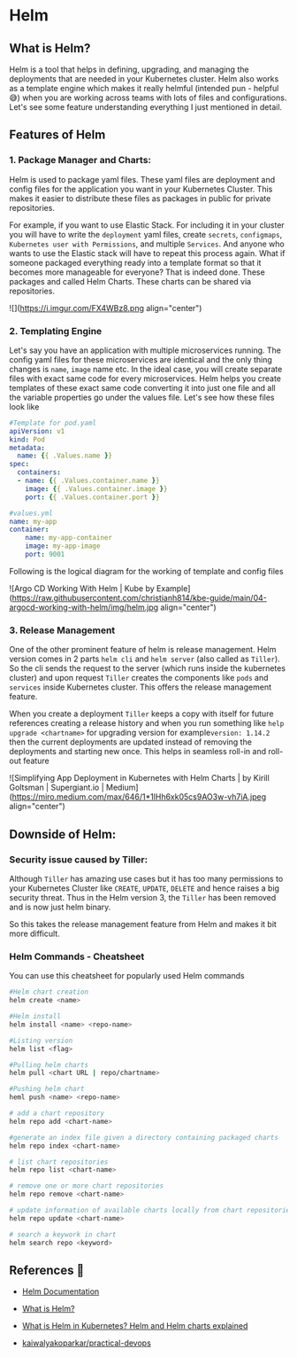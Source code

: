 # Helm

## What is Helm?

Helm is a tool that helps in defining, upgrading, and managing the deployments that are needed in your Kubernetes cluster. Helm also works as a template engine which makes it really helmful (intended pun - helpful 😅) when you are working across teams with lots of files and configurations. Let's see some feature understanding everything I just mentioned in detail.

## Features of Helm

### 1\. Package Manager and Charts:

Helm is used to package yaml files. These yaml files are deployment and config files for the application you want in your Kubernetes Cluster. This makes it easier to distribute these files as packages in public for private repositories.

For example, if you want to use Elastic Stack. For including it in your cluster you will have to write the `deployment` yaml files, create `secrets`, `configmaps`, `Kubernetes user with Permissions`, and multiple `Services`. And anyone who wants to use the Elastic stack will have to repeat this process again. What if someone packaged everything ready into a template format so that it becomes more manageable for everyone? That is indeed done. These packages and called Helm Charts. These charts can be shared via repositories.

![](https://i.imgur.com/FX4WBz8.png align="center")

### 2\. Templating Engine

Let's say you have an application with multiple microservices running. The config yaml files for these microservices are identical and the only thing changes is `name`, `image` name etc. In the ideal case, you will create separate files with exact same code for every microservices. Helm helps you create templates of these exact same code converting it into just one file and all the variable properties go under the values file. Let's see how these files look like

```yaml
#Template for pod.yaml
apiVersion: v1
kind: Pod
metadata:
  name: {{ .Values.name }}
spec:
  containers:
  - name: {{ .Values.container.name }}
    image: {{ .Values.container.image }}
    port: {{ .Values.container.port }}
```

```yaml
#values.yml
name: my-app
container:
    name: my-app-container
    image: my-app-image
    port: 9001
```

Following is the logical diagram for the working of template and config files

![Argo CD Working With Helm | Kube by Example](https://raw.githubusercontent.com/christianh814/kbe-guide/main/04-argocd-working-with-helm/img/helm.jpg align="center")

### 3\. Release Management

One of the other prominent feature of helm is release management. Helm version comes in 2 parts `helm cli` and `helm server` (also called as `Tiller`). So the cli sends the request to the server (which runs inside the kubernetes cluster) and upon request `Tiller` creates the components like `pods` and `services` inside Kubernetes cluster. This offers the release management feature.

When you create a deployment `Tiller` keeps a copy with itself for future references creating a release history and when you run something like `help upgrade <chartname>` for upgrading version for example`version: 1.14.2` then the current deployments are updated instead of removing the deployments and starting new once. This helps in seamless roll-in and roll-out feature

![Simplifying App Deployment in Kubernetes with Helm Charts | by Kirill  Goltsman | Supergiant.io | Medium](https://miro.medium.com/max/646/1*1lHh6xk05cs9AO3w-vh7iA.jpeg align="center")

## Downside of Helm:

### Security issue caused by Tiller:

Although `Tiller` has amazing use cases but it has too many permissions to your Kubernetes Cluster like `CREATE`, `UPDATE`, `DELETE` and hence raises a big security threat. Thus in the Helm version 3, the `Tiller` has been removed and is now just helm binary.

So this takes the release management feature from Helm and makes it bit more difficult.

### Helm Commands - Cheatsheet

You can use this cheatsheet for popularly used Helm commands

```bash
#Helm chart creation
helm create <name>

#Helm install
helm install <name> <repo-name>

#Listing version
helm list <flag>

#Pulling helm charts
helm pull <chart URL | repo/chartname>

#Pushing helm chart
heml push <name> <repo-name>

# add a chart repository
helm repo add <chart-name> 

#generate an index file given a directory containing packaged charts
helm repo index <chart-name> 

# list chart repositories
helm repo list <chart-name> 

# remove one or more chart repositories
helm repo remove <chart-name> 

# update information of available charts locally from chart repositories
helm repo update <chart-name> 

# search a keywork in chart
helm search repo <keyword>
```

## References 📖

* [Helm Documentation](https://helm.sh/docs/)
    
* [What is Helm?](https://youtu.be/fy8SHvNZGeE)
    
* [What is Helm in Kubernetes? Helm and Helm charts explained](https://youtu.be/-ykwb1d0DXU)
    
* [kaiwalyakoparkar/practical-devops](https://github.com/kaiwalyakoparkar/practical-devops)
    
